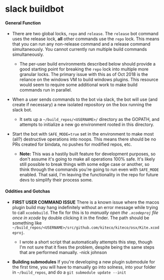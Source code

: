 slack buildbot
==============

#### General Function
- There are two global locks, `repo` and `release`. The `release` bot command uses the release lock, **all** other commands use the `repo` lock. This means that you can run any non-release command and a release command simultaneously. You cannot currently run multiple build commands simultaneously.

  - The per-user build environments described below should provide a good starting point for breaking the `repo` lock into multiple more granular locks. The primary issue with this as of Oct 2018 is the reliance on the windows VM to build windows plugins. This resource would seem to require some additional work to make build commands run in parallel.

- When a user sends commands to the bot via slack, the bot will use (and create if necessary) a new isolated repository on the box running the slack bot.

  - It sets up a `~/build_repos/<USERNAME>/` directory as the GOPATH, and attempts to initialize a new go environment rooted in this directory.

- Start the bot with `SAFE_MODE=true` set in the environment to make most (all?) destructive operations into noops. This means there should be no PRs created for bindata, no pushes for modified repos, etc. 
  - **Note:** This was a hastily built feature for development purposes, so don't assume it's going to make all operations 100% safe. It's likely still possible to break things with some edge case or another, so think through the commands you're going to run even with `SAFE_MODE` enabled. That said, I'm leaving the functionality in the repo for future devs to simplify their process some.

#### Oddities and Gotchas

- **FIRST USER COMMAND ISSUE** There is a known issue where the macos plugin build may hang indefinitely without an error message while trying to call `xcodebuild`. The fix for this is to *manually open the `.xcodeproj` file once in xcode* by double clicking it in the finder. The path should be something like `~/build_repos/<USERNAME>/src/github.com/kiteco/kiteco/osx/Kite.xcodeproj`.

  - I wrote a short script that automatically attempts this step, though I'm not sure that it fixes the problem, despite being the same steps that are performed manually. -nick johnson

- **Building submodules** If you're developing a new plugin submodule for the first time, you will have to manually go into solness, into your folder in `~/build_repos`, and do a `git submodule update --init`